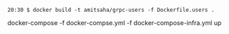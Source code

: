 ```
20:30 $ docker build -t amitsaha/grpc-users -f Dockerfile.users .
```

docker-compose -f docker-compse.yml -f docker-compose-infra.yml up

